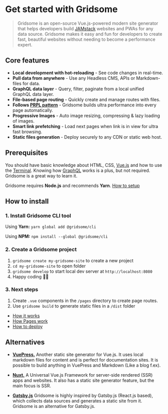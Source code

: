# Get started with Gridsome

> Gridsome is an open-source Vue.js-powered modern site generator that helps developers build [JAMstack](/docs/jamstack) websites and PWAs for any data source. Gridsome makes it easy and fun for developers to create fast, beautiful websites without needing to become a performance expert.

## Core features

- **Local development with hot-reloading** - See code changes in real-time.
- **Pull data from anywhere** - Use any Headless CMS, APIs or Markdown-files for data.
- **GraphQL data layer** - Query, filter, paginate from a local unified GraphQL data layer.
- **File-based page routing** - Quickly create and manage routes with files.
- **Follows [PRPL pattern](/docs/how-it-works#the-prpl-pattern)** - Gridsome builds ultra performance into every page automatically.
- **Progressive Images** - Auto image resizing, compressing & lazy loading of images.
- **Smart link prefetching** - Load next pages when link is in view for ultra fast browsing.
- **Static files generation** - Deploy securely to any CDN or static web host.


## Prerequisites
You should have basic knowledge about HTML, CSS, [Vue.js](https://vuejs.org) and how to use the [Terminal](https://www.linode.com/docs/tools-reference/tools/using-the-terminal/). Knowing how [GraphQL](https://www.graphql.com/) works is a plus, but not required. Gridsome is a great way to learn it.

Gridsome requires **Node.js** and recommends **Yarn**. [How to setup](/docs/prerequisites)

## How to install

### 1. Install Gridsome CLI tool

Using **Yarn:**  `yarn global add @gridsome/cli`

Using **NPM:**  `npm install --global @gridsome/cli`

### 2. Create a Gridsome project

1. `gridsome create my-gridsome-site` to create a new project </li>
2. `cd my-gridsome-site` to open folder
3. `gridsome develop` to start local dev server at `http://localhost:8080`
4. Happy coding 🎉🙌

### 3. Next steps

1. Create `.vue` components in the `/pages` directory to create page routes.
2. Use `gridsome build` to generate static files in a `/dist` folder


- [How it works](/docs/how-it-works)
- [How Pages work](/docs/pages)
- [How to deploy](/docs/deployment)


## Alternatives

-    **[VuePress.](https://vuepress.vuejs.org/)** Another static site generator for Vue.js. It uses local markdown files for content and is perfect for documentation sites. It is possible to build anything in VuePress and Markdown (Like a blog f.ex).

-    **[Nuxt.](https://nuxtjs.org/)** A Universal Vue.js Framework for server-side rendered (SSR) apps and websites. It also has a static site generator feature, but the main focus is SSR.

-	**[Gatsby.js](https://www.gatsbyjs.org/)**  Gridsome is highly inspired by Gatsby.js (React.js based), which collects data sources and generates a static site from it. Gridsome is an alternative for Gatsby.js.



